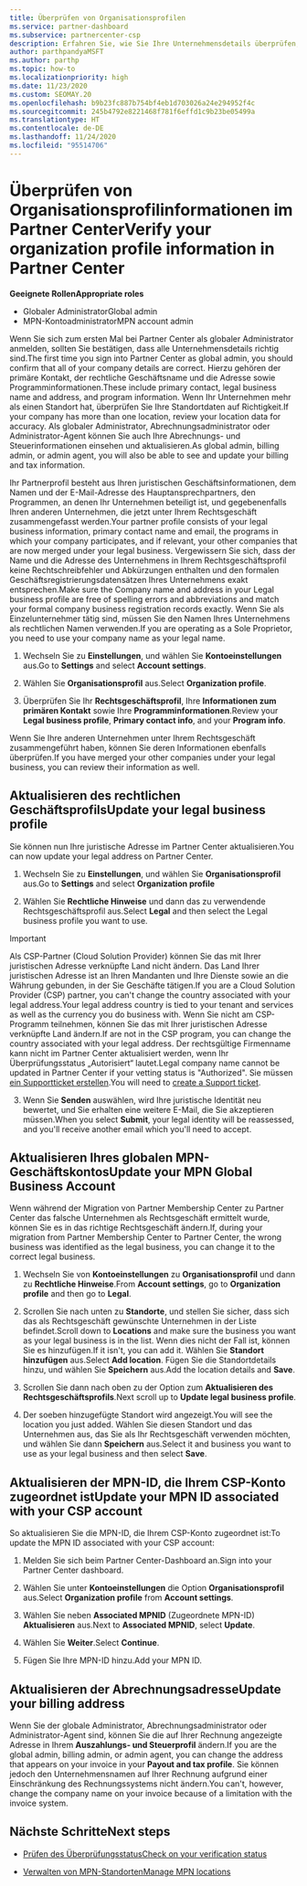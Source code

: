 ```yaml
---
title: Überprüfen von Organisationsprofilen
ms.service: partner-dashboard
ms.subservice: partnercenter-csp
description: Erfahren Sie, wie Sie Ihre Unternehmensdetails überprüfen, z. B. den primären Kontakt-, die Adresse und Programminformationen. Sie können auch ihre rechtlichen Adressen und Abrechnungsadressen aktualisieren.
author: parthpandyaMSFT
ms.author: parthp
ms.topic: how-to
ms.localizationpriority: high
ms.date: 11/23/2020
ms.custom: SEOMAY.20
ms.openlocfilehash: b9b23fc887b754bf4eb1d703026a24e294952f4c
ms.sourcegitcommit: 245b4792e8221468f781f6effd1c9b23be05499a
ms.translationtype: HT
ms.contentlocale: de-DE
ms.lasthandoff: 11/24/2020
ms.locfileid: "95514706"
---
```

# <a name="verify-your-organization-profile-information-in-partner-center"></a><span data-ttu-id="8e64c-104">Überprüfen von Organisationsprofilinformationen im Partner Center</span><span class="sxs-lookup"><span data-stu-id="8e64c-104">Verify your organization profile information in Partner Center</span></span>

<span data-ttu-id="8e64c-105">**Geeignete Rollen**</span><span class="sxs-lookup"><span data-stu-id="8e64c-105">**Appropriate roles**</span></span>

- <span data-ttu-id="8e64c-106">Globaler Administrator</span><span class="sxs-lookup"><span data-stu-id="8e64c-106">Global admin</span></span>
- <span data-ttu-id="8e64c-107">MPN-Kontoadministrator</span><span class="sxs-lookup"><span data-stu-id="8e64c-107">MPN account admin</span></span>

<span data-ttu-id="8e64c-108">Wenn Sie sich zum ersten Mal bei Partner Center als globaler Administrator anmelden, sollten Sie bestätigen, dass alle Unternehmensdetails richtig sind.</span><span class="sxs-lookup"><span data-stu-id="8e64c-108">The first time you sign into Partner Center as global admin, you should confirm that all of your company details are correct.</span></span> <span data-ttu-id="8e64c-109">Hierzu gehören der primäre Kontakt, der rechtliche Geschäftsname und die Adresse sowie Programminformationen.</span><span class="sxs-lookup"><span data-stu-id="8e64c-109">These include primary contact, legal business name and address, and program information.</span></span> <span data-ttu-id="8e64c-110">Wenn Ihr Unternehmen mehr als einen Standort hat, überprüfen Sie Ihre Standortdaten auf Richtigkeit.</span><span class="sxs-lookup"><span data-stu-id="8e64c-110">If your company has more than one location, review your location data for accuracy.</span></span> <span data-ttu-id="8e64c-111">Als globaler Administrator, Abrechnungsadministrator oder Administrator-Agent können Sie auch Ihre Abrechnungs- und Steuerinformationen einsehen und aktualisieren.</span><span class="sxs-lookup"><span data-stu-id="8e64c-111">As global admin, billing admin, or admin agent, you will also be able to see and update your billing and tax information.</span></span>

<span data-ttu-id="8e64c-112">Ihr Partnerprofil besteht aus Ihren juristischen Geschäftsinformationen, dem Namen und der E-Mail-Adresse des Hauptansprechpartners, den Programmen, an denen Ihr Unternehmen beteiligt ist, und gegebenenfalls Ihren anderen Unternehmen, die jetzt unter Ihrem Rechtsgeschäft zusammengefasst werden.</span><span class="sxs-lookup"><span data-stu-id="8e64c-112">Your partner profile consists of your legal business information, primary contact name and email, the programs in which your company participates, and if relevant, your other companies that are now merged under your legal business.</span></span> <span data-ttu-id="8e64c-113">Vergewissern Sie sich, dass der Name und die Adresse des Unternehmens in Ihrem Rechtsgeschäftsprofil keine Rechtschreibfehler und Abkürzungen enthalten und den formalen Geschäftsregistrierungsdatensätzen Ihres Unternehmens exakt entsprechen.</span><span class="sxs-lookup"><span data-stu-id="8e64c-113">Make sure the Company name and address in your Legal business profile are free of spelling errors and abbreviations and match your formal company business registration records exactly.</span></span> <span data-ttu-id="8e64c-114">Wenn Sie als Einzelunternehmer tätig sind, müssen Sie den Namen Ihres Unternehmens als rechtlichen Namen verwenden.</span><span class="sxs-lookup"><span data-stu-id="8e64c-114">If you are operating as a Sole Proprietor, you need to use your company name as your legal name.</span></span>

1. <span data-ttu-id="8e64c-115">Wechseln Sie zu **Einstellungen**, und wählen Sie **Kontoeinstellungen** aus.</span><span class="sxs-lookup"><span data-stu-id="8e64c-115">Go to **Settings** and select **Account settings**.</span></span>
 
1. <span data-ttu-id="8e64c-116">Wählen Sie **Organisationsprofil** aus.</span><span class="sxs-lookup"><span data-stu-id="8e64c-116">Select **Organization profile**.</span></span> 

2. <span data-ttu-id="8e64c-117">Überprüfen Sie Ihr **Rechtsgeschäftsprofil**, Ihre **Informationen zum primären Kontakt** sowie Ihre **Programminformationen**.</span><span class="sxs-lookup"><span data-stu-id="8e64c-117">Review your **Legal business profile**, **Primary contact info**, and your **Program info**.</span></span>

<span data-ttu-id="8e64c-118">Wenn Sie Ihre anderen Unternehmen unter Ihrem Rechtsgeschäft zusammengeführt haben, können Sie deren Informationen ebenfalls überprüfen.</span><span class="sxs-lookup"><span data-stu-id="8e64c-118">If you have merged your other companies under your legal business, you can review their information as well.</span></span> 

## <a name="update-your-legal-business-profile"></a><span data-ttu-id="8e64c-119">Aktualisieren des rechtlichen Geschäftsprofils</span><span class="sxs-lookup"><span data-stu-id="8e64c-119">Update your legal business profile</span></span>

<span data-ttu-id="8e64c-120">Sie können nun Ihre juristische Adresse im Partner Center aktualisieren.</span><span class="sxs-lookup"><span data-stu-id="8e64c-120">You can now update your legal address on Partner Center.</span></span>

1. <span data-ttu-id="8e64c-121">Wechseln Sie zu **Einstellungen**, und wählen Sie **Organisationsprofil** aus.</span><span class="sxs-lookup"><span data-stu-id="8e64c-121">Go to **Settings** and select **Organization profile**</span></span>


2. <span data-ttu-id="8e64c-122">Wählen Sie **Rechtliche Hinweise** und dann das zu verwendende Rechtsgeschäftsprofil aus.</span><span class="sxs-lookup"><span data-stu-id="8e64c-122">Select **Legal**  and then select the Legal business profile you want to use.</span></span>

>[!Important]
><span data-ttu-id="8e64c-123">Als CSP-Partner (Cloud Solution Provider) können Sie das mit Ihrer juristischen Adresse verknüpfte Land nicht ändern. Das Land Ihrer juristischen Adresse ist an Ihren Mandanten und Ihre Dienste sowie an die Währung gebunden, in der Sie Geschäfte tätigen.</span><span class="sxs-lookup"><span data-stu-id="8e64c-123">If you are a Cloud Solution Provider (CSP) partner, you can't change the country associated with your legal address.Your legal address country is tied to your tenant and services as well as the currency you do business with.</span></span> <span data-ttu-id="8e64c-124">Wenn Sie nicht am CSP-Programm teilnehmen, können Sie das mit Ihrer juristischen Adresse verknüpfte Land ändern.</span><span class="sxs-lookup"><span data-stu-id="8e64c-124">If are not in the CSP program, you can change the country associated with your legal address.</span></span> <span data-ttu-id="8e64c-125">Der rechtsgültige Firmenname kann nicht im Partner Center aktualisiert werden, wenn Ihr Überprüfungsstatus „Autorisiert“ lautet.</span><span class="sxs-lookup"><span data-stu-id="8e64c-125">Legal company name cannot be updated in Partner Center if your vetting status is "Authorized".</span></span> <span data-ttu-id="8e64c-126">Sie müssen [ein Supportticket erstellen](https://partner.microsoft.com/dashboard/support/csp/servicerequests/create?stage=2&topicid=eb74583c-61b3-2124-bffc-00920e0ae772).</span><span class="sxs-lookup"><span data-stu-id="8e64c-126">You will need to [create a Support ticket](https://partner.microsoft.com/dashboard/support/csp/servicerequests/create?stage=2&topicid=eb74583c-61b3-2124-bffc-00920e0ae772).</span></span>

3. <span data-ttu-id="8e64c-127">Wenn Sie **Senden** auswählen, wird Ihre juristische Identität neu bewertet, und Sie erhalten eine weitere E-Mail, die Sie akzeptieren müssen.</span><span class="sxs-lookup"><span data-stu-id="8e64c-127">When you select **Submit**, your legal identity will be reassessed, and you'll receive another email which you'll need to accept.</span></span>

## <a name="update-your-mpn-global-business-account"></a><span data-ttu-id="8e64c-128">Aktualisieren Ihres globalen MPN-Geschäftskontos</span><span class="sxs-lookup"><span data-stu-id="8e64c-128">Update your MPN Global Business Account</span></span>

<span data-ttu-id="8e64c-129">Wenn während der Migration von Partner Membership Center zu Partner Center das falsche Unternehmen als Rechtsgeschäft ermittelt wurde, können Sie es in das richtige Rechtsgeschäft ändern.</span><span class="sxs-lookup"><span data-stu-id="8e64c-129">If, during your migration from Partner Membership Center to Partner Center, the wrong business was identified as the legal business, you can change it to the correct legal business.</span></span>

1. <span data-ttu-id="8e64c-130">Wechseln Sie von **Kontoeinstellungen** zu **Organisationsprofil** und dann zu **Rechtliche Hinweise**.</span><span class="sxs-lookup"><span data-stu-id="8e64c-130">From **Account settings**, go to **Organization profile** and then go to **Legal**.</span></span>

1.  <span data-ttu-id="8e64c-131">Scrollen Sie nach unten zu **Standorte**, und stellen Sie sicher, dass sich das als Rechtsgeschäft gewünschte Unternehmen in der Liste befindet.</span><span class="sxs-lookup"><span data-stu-id="8e64c-131">Scroll down to **Locations** and make sure the business you want as your legal business is in the list.</span></span> <span data-ttu-id="8e64c-132">Wenn dies nicht der Fall ist, können Sie es hinzufügen.</span><span class="sxs-lookup"><span data-stu-id="8e64c-132">If it isn't, you can add it.</span></span> <span data-ttu-id="8e64c-133">Wählen Sie **Standort hinzufügen** aus.</span><span class="sxs-lookup"><span data-stu-id="8e64c-133">Select **Add location**.</span></span> <span data-ttu-id="8e64c-134">Fügen Sie die Standortdetails hinzu, und wählen Sie **Speichern** aus.</span><span class="sxs-lookup"><span data-stu-id="8e64c-134">Add the location details and **Save**.</span></span>

2. <span data-ttu-id="8e64c-135">Scrollen Sie dann nach oben zu der Option zum **Aktualisieren des Rechtsgeschäftsprofils**.</span><span class="sxs-lookup"><span data-stu-id="8e64c-135">Next scroll up to **Update legal business profile**.</span></span>

3. <span data-ttu-id="8e64c-136">Der soeben hinzugefügte Standort wird angezeigt.</span><span class="sxs-lookup"><span data-stu-id="8e64c-136">You will see the location you just added.</span></span> <span data-ttu-id="8e64c-137">Wählen Sie diesen Standort und das Unternehmen aus, das Sie als Ihr Rechtsgeschäft verwenden möchten, und wählen Sie dann **Speichern** aus.</span><span class="sxs-lookup"><span data-stu-id="8e64c-137">Select it and business you want to use as your legal business and then select **Save**.</span></span>

## <a name="update-your-mpn-id-associated-with-your-csp-account"></a><span data-ttu-id="8e64c-138">Aktualisieren der MPN-ID, die Ihrem CSP-Konto zugeordnet ist</span><span class="sxs-lookup"><span data-stu-id="8e64c-138">Update your MPN ID associated with your CSP account</span></span>

<span data-ttu-id="8e64c-139">So aktualisieren Sie die MPN-ID, die Ihrem CSP-Konto zugeordnet ist:</span><span class="sxs-lookup"><span data-stu-id="8e64c-139">To update the MPN ID associated with your CSP account:</span></span>

1. <span data-ttu-id="8e64c-140">Melden Sie sich beim Partner Center-Dashboard an.</span><span class="sxs-lookup"><span data-stu-id="8e64c-140">Sign into your Partner Center dashboard.</span></span>
 
1. <span data-ttu-id="8e64c-141">Wählen Sie unter **Kontoeinstellungen** die Option **Organisationsprofil** aus.</span><span class="sxs-lookup"><span data-stu-id="8e64c-141">Select **Organization profile** from **Account settings**.</span></span>

1. <span data-ttu-id="8e64c-142">Wählen Sie neben **Associated MPNID** (Zugeordnete MPN-ID) **Aktualisieren** aus.</span><span class="sxs-lookup"><span data-stu-id="8e64c-142">Next to **Associated MPNID**, select **Update**.</span></span>
 
1. <span data-ttu-id="8e64c-143">Wählen Sie **Weiter**.</span><span class="sxs-lookup"><span data-stu-id="8e64c-143">Select **Continue**.</span></span>
 
1. <span data-ttu-id="8e64c-144">Fügen Sie Ihre MPN-ID hinzu.</span><span class="sxs-lookup"><span data-stu-id="8e64c-144">Add your MPN ID.</span></span>


## <a name="update-your-billing-address"></a><span data-ttu-id="8e64c-145">Aktualisieren der Abrechnungsadresse</span><span class="sxs-lookup"><span data-stu-id="8e64c-145">Update your billing address</span></span>

<span data-ttu-id="8e64c-146">Wenn Sie der globale Administrator, Abrechnungsadministrator oder Administrator-Agent sind, können Sie die auf Ihrer Rechnung angezeigte Adresse in Ihrem **Auszahlungs- und Steuerprofil** ändern.</span><span class="sxs-lookup"><span data-stu-id="8e64c-146">If you are the global admin, billing admin, or admin agent, you can change the address that appears on your invoice in your **Payout and tax profile**.</span></span> <span data-ttu-id="8e64c-147">Sie können jedoch den Unternehmensnamen auf Ihrer Rechnung aufgrund einer Einschränkung des Rechnungssystems nicht ändern.</span><span class="sxs-lookup"><span data-stu-id="8e64c-147">You can't, however, change the company name on your invoice because of a limitation with the invoice system.</span></span>

## <a name="next-steps"></a><span data-ttu-id="8e64c-148">Nächste Schritte</span><span class="sxs-lookup"><span data-stu-id="8e64c-148">Next steps</span></span>


- [<span data-ttu-id="8e64c-149">Prüfen des Überprüfungsstatus</span><span class="sxs-lookup"><span data-stu-id="8e64c-149">Check on your verification status</span></span>](verification-responses.md)
 
- [<span data-ttu-id="8e64c-150">Verwalten von MPN-Standorten</span><span class="sxs-lookup"><span data-stu-id="8e64c-150">Manage MPN locations</span></span>](manage-locations.md)




